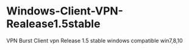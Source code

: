 # Windows-Client-VPN-Realease1.5stable
VPN Burst Client vpn Release 1.5 stable windows compatible win7,8,10
